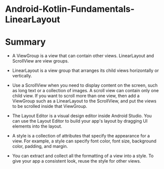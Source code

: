 # Android-Kotlin-Fundamentals-LinearLayout

# Summary

* A ViewGroup is a view that can contain other views. LinearLayout and ScrollView are view groups.

* LinearLayout is a view group that arranges its child views horizontally or vertically.

* Use a ScrollView when you need to display content on the screen, such as long text or a collection of images. A scroll view can contain only one child view. If you want to scroll more than one view, then add a ViewGroup such as a LinearLayout to the ScrollView, and put the views to be scrolled inside that ViewGroup.

* The Layout Editor is a visual design editor inside Android Studio. You can use the Layout Editor to build your app's layout by dragging UI elements into the layout.

* A style is a collection of attributes that specify the appearance for a view. For example, a style can specify font color, font size, background color, padding, and margin.

* You can extract and collect all the formatting of a view into a style. To give your app a consistent look, reuse the style for other views.
